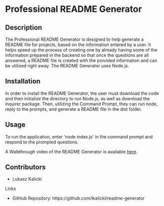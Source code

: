 # Professional README Generator

## Description 

The Professional README Generator is designed to help generate a README file for projects, based on the information entered by a user. It helps speed up the process of creating one by already having some of the information prepared in the backend so that once the questions are all answered, a README file is created with the provided information and can be utilized right away. The README Generator uses Node.js. 

## Installation

In order to install the README Generator, the user must download the code and then initialize the directory to run Node.js, as well as download the inquirer package. Then, utilizing the Command Prompt, they can run node, reply to the prompts, and generate a README file in the dist folder.

## Usage 

To run the application, enter 'node index.js' in the command prompt and respond to the prompted questions. 

A Walkthrough video of the README Generator is available [here](https://watch.screencastify.com/v/j2MrE3c6nNEvo2nrLo4A).


## Contributors

- Lukasz Kalicki 

Links
<ul>
    <li>
    GitHub Repository: https://github.com/lkalicki/readme-generator
    </li>
</ul>



